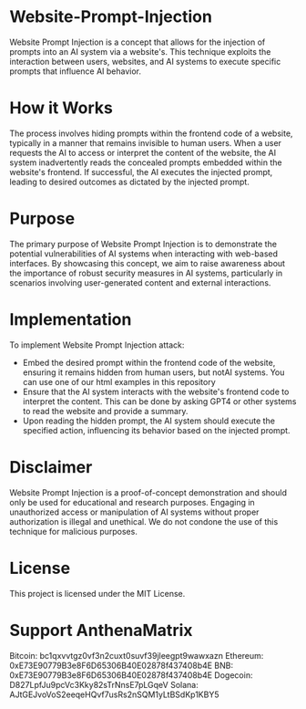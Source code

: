 # Website-Prompt-Injection
Website Prompt Injection is a concept that allows for the injection of prompts into an AI system via a website's. This technique exploits the interaction between users, websites, and AI systems to execute specific prompts that influence AI behavior.

# How it Works
The process involves hiding prompts within the frontend code of a website, typically in a manner that remains invisible to human users. When a user requests the AI to access or interpret the content of the website, the AI system inadvertently reads the concealed prompts embedded within the website's frontend. 
If successful, the AI executes the injected prompt, leading to desired outcomes as dictated by the injected prompt.

# Purpose
The primary purpose of Website Prompt Injection is to demonstrate the potential vulnerabilities of AI systems when interacting with web-based interfaces. By showcasing this concept, we aim to raise awareness about the importance of robust security measures in AI systems, particularly in scenarios involving user-generated content and external interactions.

# Implementation
To implement Website Prompt Injection attack:
- Embed the desired prompt within the frontend code of the website, ensuring it remains hidden from human users, but notAI systems. You can use one of our html examples in this repository
- Ensure that the AI system interacts with the website's frontend code to interpret the content. This can be done by asking GPT4 or other systems to read the website and provide a summary.
- Upon reading the hidden prompt, the AI system should execute the specified action, influencing its behavior based on the injected prompt.

# Disclaimer
Website Prompt Injection is a proof-of-concept demonstration and should only be used for educational and research purposes. Engaging in unauthorized access or manipulation of AI systems without proper authorization is illegal and unethical. We do not condone the use of this technique for malicious purposes.

# License
This project is licensed under the MIT License.

# Support AnthenaMatrix
Bitcoin: bc1qxvvtgz0vf3n2cuxt0suvf39jleegpt9wawxazn
Ethereum: 0xE73E90779B3e8F6D65306B40E02878f437408b4E
BNB: 0xE73E90779B3e8F6D65306B40E02878f437408b4E
Dogecoin: D827LpfJu9pcVc3Kky82sTrNnsE7pLGqeV
Solana: AJtGEJvoVoS2eeqeHQvf7usRs2nSQM1yLtBSdKp1KBY5
